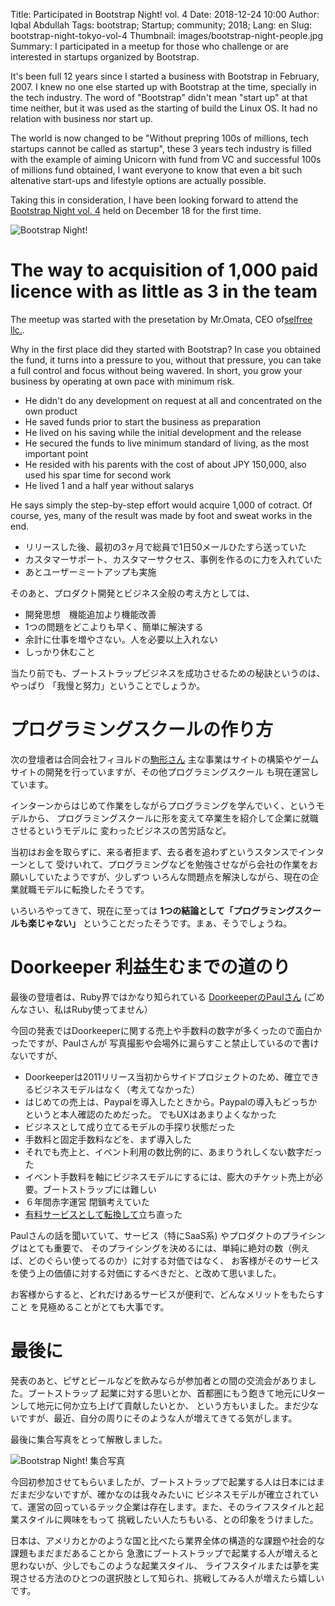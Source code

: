 Title: Participated in Bootstrap Night! vol. 4 
Date: 2018-12-24 10:00
Author: Iqbal Abdullah
Tags: bootstrap; Startup; community; 2018;
Lang: en
Slug: bootstrap-night-tokyo-vol-4
Thumbnail: images/bootstrap-night-people.jpg
Summary: I participated in a meetup for those who challenge or are interested in startups organized by Bootstrap.

It's been full 12 years since I started a business with Bootstrap in February, 2007.
I knew no one else started up with Bootstrap at the time, specially in the tech industry.
The word of "Bootstrap" didn't mean "start up" at that time neither, but it was used
as the starting of build the Linux OS. It had no relation with business nor start up.

The world is now changed to be "Without prepring 100s of millions, tech startups cannot be called as startup",
these 3 years tech industry is filled with the example of aiming Unicorn with fund from VC and successful 100s of millions 
fund obtained, I want everyone to know that even a bit such altenative start-ups and lifestyle options are actually possible.

Taking this in consideration, I have been looking forward to attend the [Bootstrap Night vol. 4](https://selfree.connpass.com/event/109628/) held on December 18 for the first time.

![Bootstrap Night!]({filename}/images/bootstrap-night-20181222.jpg)

# The way to acquisition of 1,000 paid licence with as little as 3 in the team

The meetup was started with the presetation by Mr.Omata, CEO of[selfree llc.](https://www.selfree.co.jp/about).

Why in the first place did they started with Bootstrap?
In case you obtained the fund, it turns into a pressure to you,
without that pressure, you can take a full control and focus without being wavered.
In short, you grow your business by operating at own pace with minimum risk.

- He didn't do any development on request at all and concentrated on the own product
- He saved funds prior to start the business as preparation
- He lived on his saving while the initial development and the release
- He secured the funds to live minimum standard of living, as the most important point
- He resided with his parents with the cost of about JPY 150,000, also used his spar time for second work
- He lived 1 and a half year without salarys

He says simply the step-by-step effort would acquire 1,000 of cotract.
Of course, yes, many of the result was made by foot and sweat works in the end.

- リリースした後、最初の3ヶ月で総員で1日50メールひたすら送っていた
- カスタマーサポート、カスタマーサクセス、事例を作るのに力を入れていた
- あとユーザーミートアップも実施

そのあと、プロダクト開発とビジネス全般の考え方としては、

- 開発思想　機能追加より機能改善
- 1つの問題をどこよりも早く、簡単に解決する
- 余計に仕事を増やさない。人を必要以上入れない
- しっかり休むこと

当たり前でも、ブートストラップビジネスを成功させるための秘訣というのは、やっぱり
「我慢と努力」ということでしょうか。

# プログラミングスクールの作り方

次の登壇者は合同会社フィヨルドの[駒形さん](http://docs.komagata.org/5583)
主な事業はサイトの構築やゲームサイトの開発を行っていますが、その他プログラミングスクール
も現在運営しています。

インターンからはじめて作業をしながらプログラミングを学んでいく、というモデルから、
プログラミングスクールに形を変えて卒業生を紹介して企業に就職させるというモデルに
変わったビジネスの苦労話など。

当初はお金を取らずに、来る者拒まず、去る者を追わずというスタンスでインターンとして
受けいれて、プログラミングなどを勉強させながら会社の作業をお願いしていたようですが、少しずつ
いろんな問題点を解決しながら、現在の企業就職モデルに転換したそうです。

いろいろやってきて、現在に至っては **1つの結論として「プログラミングスクールも楽じゃない」** 
ということだったそうです。まぁ、そうでしょうね。

# Doorkeeper 利益生むまでの道のり

最後の登壇者は、Ruby界ではかなり知られている
[DoorkeeperのPaulさん](https://twitter.com/pwim?lang=en) (ごめんなさい、私はRuby使ってません）

今回の発表ではDoorkeeperに関する売上や手数料の数字が多くったので面白かったですが、Paulさんが
写真撮影や会場外に漏らすこと禁止しているので書けないですが、

- Doorkeeperは2011リリース当初からサイドプロジェクトのため、確立できるビジネスモデルはなく（考えてなかった）
- はじめての売上は、Paypalを導入したときから。Paypalの導入もどっちかというと本人確認のためだった。
でもUXはあまりよくなかった
- ビジネスとして成り立てるモデルの手探り状態だった
- 手数料と固定手数料などを、まず導入した
- それでも売上と、イベント利用の数比例的に、あまりうれしくない数字だった
- イベント手数料を軸にビジネスモデルにするには、膨大のチケット売上が必要。ブートストラップには難しい
- ６年間赤字運営 閉鎖考えていた
- [有料サービスとして転換して](https://www.doorkeeper.jp/news/2016/7/25/change-in-pricing)立ち直った

Paulさんの話を聞いていて、サービス（特にSaaS系) やプロダクトのプライシングはとても重要で、
そのプライシングを決めるには、単純に絶対の数（例えば、どのぐらい使ってるのか）に対する対価ではなく、
お客様がそのサービスを使う上の価値に対する対価にするべきだと、と改めて思いました。

お客様からすると、どれだけあるサービスが便利で、どんなメリットをもたらすこと
を見極めることがとても大事です。

# 最後に

発表のあと、ピザとビールなどを飲みならが参加者との間の交流会がありました。ブートストラップ
起業に対する思いとか、首都圏にもう飽きて地元にUターンして地元に何か立ち上げて貢献したいとか、
という方もいました。まだ少ないですが、最近、自分の周りにそのような人が増えてきてる気がします。

最後に集合写真をとって解散しました。

![Bootstrap Night! 集合写真]({filename}/images/bootstrap-night-people.jpg)

今回初参加させてもらいましたが、ブートストラップで起業する人は日本にはまだまだ少ないですが、確かなのは我々みたいに
ビジネスモデルが確立されていて、運営の回っているテック企業は存在します。また、そのライフスタイルと起業スタイルに興味をもって
挑戦したい人たちもいる、との印象をうけました。

日本は、アメリカとかのような国と比べたら業界全体の構造的な課題や社会的な課題もまだまだあることから
急激にブートストラップで起業する人が増えると思わないが、少しでもこのような起業スタイル、
ライフスタイルまたは夢を実現させる方法のひとつの選択肢として知られ、挑戦してみる人が増えたら嬉しいです。
